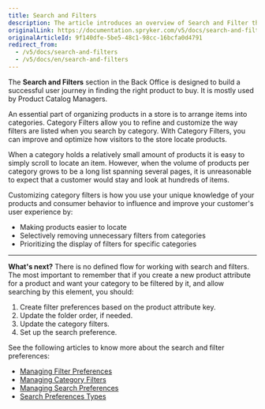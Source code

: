 ```yaml
---
title: Search and Filters
description: The article introduces an overview of Search and Filter that enables shop owners to handle and customize search and filtering preferences in the Back Office.
originalLink: https://documentation.spryker.com/v5/docs/search-and-filters
originalArticleId: 9f140dfe-5be5-48c1-98cc-16bcfa0d4791
redirect_from:
  - /v5/docs/search-and-filters
  - /v5/docs/en/search-and-filters
---
```


The **Search and Filters** section in the Back Office is designed to build a successful user journey in finding the right product to buy. It is mostly used by Product Catalog Managers.


An essential part of organizing products in a store is to arrange items into categories. Category Filters allow you to refine and customize the way filters are listed when you search by category. With Category Filters, you can improve and optimize how visitors to the store locate products.

When a category holds a relatively small amount of products it is easy to simply scroll to locate an item. However, when the volume of products per category grows to be a long list spanning several pages, it is unreasonable to expect that a customer would stay and look at hundreds of items.

Customizing category filters is how you use your unique knowledge of your products and consumer behavior to influence and improve your customer's user experience by:
* Making products easier to locate
* Selectively removing unnecessary filters from categories
* Prioritizing the display of filters for specific categories
***
**What's next?**
There is no defined flow for working with search and filters. The most important to remember that if you create a new product attribute for a product and want your category to be filtered by it, and allow searching by this element, you should:
1. Create filter preferences based on the product attribute key.
2. Update the folder order, if needed.
3. Update the category filters.
4. Set up the search preference.

See the following articles to know more about the search and filter preferences:
* [Managing Filter Preferences](/docs/scos/user/back-office-user-guides/{{page.version}}/merchandising/search-and-filters/managing-filter-preferences.html)
* [Managing Category Filters](/docs/scos/user/back-office-user-guides/{{page.version}}/merchandising/search-and-filters/managing-category-filters.html)
* [Managing Search Preferences](/docs/scos/user/back-office-user-guides/{{page.version}}/merchandising/search-and-filters/managing-search-preferences.html)
* [Search Preferences Types](/docs/scos/user/back-office-user-guides/{{page.version}}/merchandising/search-and-filters/references/search-preferences-types.html)
